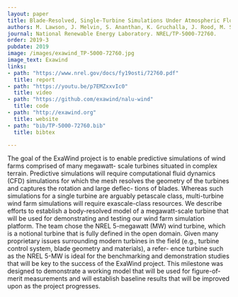 ```yaml
---
layout: paper
title: Blade-Resolved, Single-Turbine Simulations Under Atmospheric Flow
authors: M. Lawson, J. Melvin, S. Ananthan, K. Gruchalla, J. Rood, M. Sprague
journal: National Renewable Energy Laboratory. NREL/TP-5000-72760.
order: 2019-3
pubdate: 2019
image: /images/exawind_TP-5000-72760.jpg
image_text: Exawind
links:
- path: "https://www.nrel.gov/docs/fy19osti/72760.pdf"
  title: report
- path: "https://youtu.be/p7EMZxxvIc0"
  title: video
- path: "https://github.com/exawind/nalu-wind"
  title: code
- path: "http://exawind.org"
  title: website
- path: "bib/TP-5000-72760.bib"
  title: bibtex

---
```

The goal of the ExaWind project is to enable predictive simulations of wind farms comprised of many megawatt- scale turbines situated in complex terrain. Predictive simulations will require computational fluid dynamics (CFD) simulations for which the mesh resolves the geometry of the turbines and captures the rotation and large deflec- tions of blades. Whereas such simulations for a single turbine are arguably petascale class, multi-turbine wind farm simulations will require exascale-class resources. We describe efforts to establish a body-resolved model of a megawatt-scale turbine that will be used for demonstrating and testing our wind farm simulation platform. The team chose the NREL 5-megawatt (MW) wind turbine, which is a notional turbine that is fully defined in the open domain. Given many proprietary issues surrounding modern turbines in the field (e.g., turbine control system, blade geometry and materials), a refer- ence turbine such as the NREL 5-MW is ideal for the benchmarking and demonstration studies that will be key to the success of the ExaWind project. This milestone was designed to demonstrate a working model that will be used for figure-of-merit measurements and will establish baseline results that will be improved upon as the project progresses.
